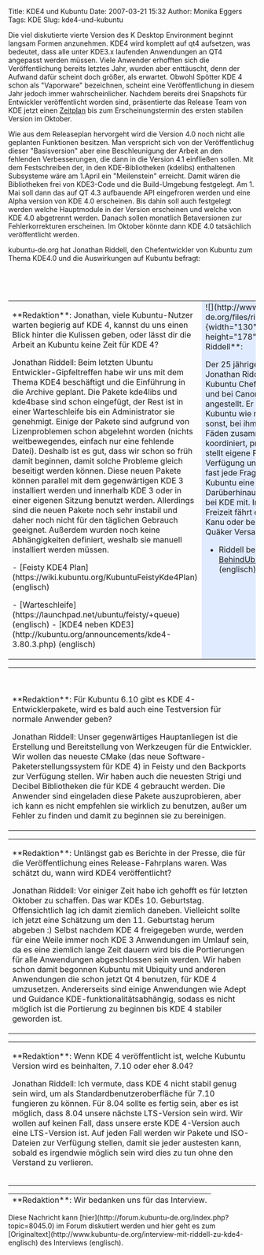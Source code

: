 Title: KDE4 und Kubuntu
Date: 2007-03-21 15:32
Author: Monika Eggers
Tags: KDE
Slug: kde4-und-kubuntu

Die viel diskutierte vierte Version des K Desktop Environment beginnt
langsam Formen anzunehmen. KDE4 wird komplett auf qt4 aufsetzen, was
bedeutet, dass alle unter KDE3.x laufenden Anwendungen an QT4 angepasst
werden müssen. Viele Anwender erhofften sich die Veröffentlichung
bereits letztes Jahr, wurden aber enttäuscht, denn der Aufwand dafür
scheint doch größer, als erwartet. Obwohl Spötter KDE 4 schon als
"Vaporware" bezeichnen, scheint eine Veröffentlichung in diesem Jahr
jedoch immer wahrscheinlicher. Nachdem bereits drei Snapshots für
Entwickler veröffentlicht worden sind, präsentierte das Release Team von
KDE jetzt einen
[Zeitplan](http://techbase.kde.org/Schedules/KDE4/4.0_Release_Roadmap)
bis zum Erscheinungstermin des ersten stabilen Version im Oktober.

</p>
<!--break--><!--break-->

Wie aus dem Releaseplan hervorgeht wird die Version 4.0 noch nicht alle
geplanten Funktionen besitzen. Man verspricht sich von der
Veröffentlichug dieser "Basisversion" aber eine Beschleunigung der
Arbeit an den fehlenden Verbesserungen, die dann in die Version 4.1
einfließen sollen. Mit dem Festschreiben der, in den KDE-Bibliotheken
(kdelibs) enthaltenen Subsysteme wäre am 1.April ein "Meilenstein"
erreicht. Damit wären die Bibliotheken frei von KDE3-Code und die
Build-Umgebung festgelegt. Am 1. Mai soll dann das auf QT 4.3 aufbauende
API eingefroren werden und eine Alpha version von KDE 4.0 erscheinen.
Bis dahin soll auch festgelegt werden welche Hauptmodule in der Version
erscheinen und welche von KDE 4.0 abgetrennt werden. Danach sollen
monatlich Betaversionen zur Fehlerkorrekturen erscheinen. Im Oktober
könnte dann KDE 4.0 tatsächlich veröffentlicht werden.

</p>
kubuntu-de.org hat Jonathan Riddell, den Chefentwickler von Kubuntu zum
Thema KDE4.0 und die Auswirkungen auf Kubuntu befragt:

</p>
 

</p>
 

</p>
</p>
<table>
</p>
<p>
<tbody>
</p>
<p>
<tr>
</p>
<p>
<td>
</p>
**Redaktion**: Jonathan, viele Kubuntu-Nutzer warten begierig auf KDE 4,
kannst du uns einen Blick hinter die Kulissen geben, oder lässt dir die
Arbeit an Kubuntu keine Zeit für KDE 4?

</p>
Jonathan Riddell: Beim letzten Ubuntu Entwickler-Gipfeltreffen habe wir
uns mit dem Thema KDE4 beschäftigt und die Einführung in die Archive
geplant. Die Pakete kde4libs und kde4base sind schon eingefügt, der Rest
ist in einer Warteschleife bis ein Administrator sie genehmigt. Einige
der Pakete sind aufgrund von Lizenproblemen schon abgelehnt worden
(nichts weltbewegendes, einfach nur eine fehlende Datei). Deshalb ist es
gut, dass wir schon so früh damit beginnen, damit solche Probleme gleich
beseitigt werden können. Diese neuen Pakete können parallel mit dem
gegenwärtigen KDE 3 installiert werden und innerhalb KDE 3 oder in einer
eigenen Sitzung benutzt werden. Allerdings sind die neuen Pakete noch
sehr instabil und daher noch nicht für den täglichen Gebrauch geeignet.
Außerdem wurden noch keine Abhängigkeiten definiert, weshalb sie manuell
installiert werden müssen.

</p>
-   [Feisty KDE4 Plan](https://wiki.kubuntu.org/KubuntuFeistyKde4Plan)
    (englisch)
    </p>
    <p>
-   [Warteschleife](https://launchpad.net/ubuntu/feisty/+queue)
    (englisch)
-   [KDE4 neben KDE3](http://kubuntu.org/announcements/kde4-3.80.3.php)
    (englisch)

</p>
<p>
</td>
</p>
<p>
<td valign="top" bgcolor="#e1ebff">
![](http://www.kubuntu-de.org/files/riddell.jpg){width="130"
height="178"}**Jonathan Riddell**:  

</p>
Der 25 jährige Schotte Jonathan Riddell ist Kubuntu Chefentwickler und
bei Canonical angestellt. Er kennt Kubuntu wie niemand sonst, bei ihm
laufen die Fäden zusammen. Er koordiniert, programmiert, stellt eigene
Pakete zur Verfügung und weiß auf fast jede Frage zu Kubuntu eine
Antwort. Darüberhinaus arbeitet er bei KDE mit. In seiner Freizeit fährt
er gerne Kanu oder besucht Quäker Versammlungen.

-   Riddell bei 
    [BehindUbuntu](http://www.behindubuntu.org/interviews/JonathanRiddell/)
    (englisch)

</p>
<p>
</td>
</p>
<p>
</tr>
</p>
<p>
</tbody>
</p>
<p>
</table>
</p>
<table>
</p>
<p>
<tbody>
</p>
<p>
<tr>
</p>
<p>
<td>
</p>
 

</p>
**Redaktion**: Für Kubuntu 6.10 gibt es KDE 4-Entwicklerpakete, wird es
bald auch eine Testversion für normale Anwender geben?

</p>
Jonathan Riddell: Unser gegenwärtiges Hauptanliegen ist die Erstellung
und Bereitstellung von Werkzeugen für die Entwickler. Wir wollen das
neueste CMake (das neue Software-Paketerstellungssystem für KDE 4) in
Feisty und den Backports zur Verfügung stellen. Wir haben auch die
neuesten Strigi und Decibel Bibliotheken die für KDE 4 gebraucht werden.
Die Anwender sind eingeladen diese Pakete auszuprobieren, aber ich kann
es nicht empfehlen sie wirklich zu benutzen, außer um Fehler zu finden
und damit zu beginnen sie zu bereinigen.

</p>
</td>
</p>
<p>
</tr>
</p>
<p>
</tbody>
</p>
<p>
</table>
</p>
<table>
</p>
<p>
<tbody>
</p>
<p>
<tr>
</p>
<p>
<td>
</p>
</p>
**Redaktion**: Unlängst gab es Berichte in der Presse, die für die
Veröffentlichung eines Release-Fahrplans waren. Was schätzt du, wann
wird KDE4 veröffentlicht?

</p>
Jonathan Riddell: Vor einiger Zeit habe ich gehofft es für letzten
Oktober zu schaffen. Das war KDEs 10. Geburtstag. Offensichtlich lag ich
damit ziemlich daneben. Vielleicht sollte ich jetzt eine Schätzung um
den 11. Geburtstag herum abgeben :) Selbst nachdem KDE 4 freigegeben
wurde, werden für eine Weile immer noch KDE 3 Anwendungen im Umlauf
sein, da es eine ziemlich lange Zeit dauern wird bis die Portierungen
für alle Anwendungen abgeschlossen sein werden. Wir haben schon damit
begonnen Kubuntu mit Ubiquity und anderen Anwendungen die schon jetzt Qt
4 benutzen, für KDE 4 umzusetzen. Andererseits sind einige Anwendungen
wie Adept und Guidance KDE-funktionalitätsabhängig, sodass es nicht
möglich ist die Portierung zu beginnen bis KDE 4 stabiler geworden ist.

</p>
</td>
</p>
<p>
</tr>
</p>
<p>
</tbody>
</p>
<p>
</table>
</p>
<table>
</p>
<p>
<tbody>
</p>
<p>
<tr>
</p>
<p>
<td>
</p>
**Redaktion**: Wenn KDE 4 veröffentlicht ist, welche Kubuntu Version
wird es beinhalten, 7.10 oder eher 8.04?

</p>
Jonathan Riddell: Ich vermute, dass KDE 4 nicht stabil genug sein wird,
um als Standardbenutzeroberfläche für 7.10 fungieren zu können. Für 8.04
sollte es fertig sein, aber es ist möglich, dass 8.04 unsere nächste
LTS-Version sein wird. Wir wollen auf keinen Fall, dass unsere erste KDE
4-Version auch eine LTS-Version ist. Auf jeden Fall werden wir Pakete
und ISO-Dateien zur Verfügung stellen, damit sie jeder austesten kann,
sobald es irgendwie möglich sein wird dies zu tun ohne den Verstand zu
verlieren.

</p>
<table>
</p>
<p>
<tbody>
</p>
<p>
<tr>
</p>
<p>
</tr>
</p>
<p>
</tbody>
</p>
<p>
</table>
</p>
<p>
</td>
</p>
<p>
</tr>
</p>
<p>
</tbody>
</p>
<p>
</table>
</p>
<table width="980" height="24">
</p>
<p>
<tbody>
</p>
<p>
<tr>
</p>
<p>
<td>
**Redaktion**: Wir bedanken uns für das Interview.

</p>
<p>
</td>
</p>
<p>
</tr>
</p>
<p>
</tbody>
</p>
<p>
</table>
</p>
Diese Nachricht kann
[hier](http://forum.kubuntu-de.org/index.php?topic=8045.0) im Forum
diskutiert werden und hier geht es zum
[Originaltext](http://www.kubuntu-de.org/interview-mit-riddell-zu-kde4-englisch)
des Interviews (englisch).

</p>

